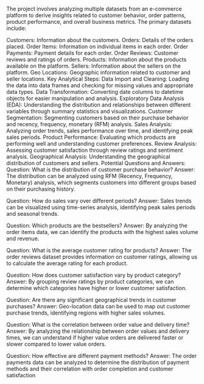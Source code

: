 The project involves analyzing multiple datasets from an e-commerce platform to derive insights related to customer behavior, order patterns, product performance, and overall business metrics. The primary datasets include:

Customers: Information about the customers.
Orders: Details of the orders placed.
Order Items: Information on individual items in each order.
Order Payments: Payment details for each order.
Order Reviews: Customer reviews and ratings of orders.
Products: Information about the products available on the platform.
Sellers: Information about the sellers on the platform.
Geo Locations: Geographic information related to customer and seller locations.
Key Analytical Steps:
Data Import and Cleaning: Loading the data into data frames and checking for missing values and appropriate data types.
Data Transformation: Converting date columns to datetime objects for easier manipulation and analysis.
Exploratory Data Analysis (EDA): Understanding the distribution and relationships between different variables through summary statistics and visualizations.
Customer Segmentation: Segmenting customers based on their purchase behavior and recency, frequency, monetary (RFM) analysis.
Sales Analysis: Analyzing order trends, sales performance over time, and identifying peak sales periods.
Product Performance: Evaluating which products are performing well and understanding customer preferences.
Review Analysis: Assessing customer satisfaction through review ratings and sentiment analysis.
Geographical Analysis: Understanding the geographical distribution of customers and sellers.
Potential Questions and Answers:
Question: What is the distribution of customer purchase behavior?
Answer: The distribution can be analyzed using RFM (Recency, Frequency, Monetary) analysis, which segments customers into different groups based on their purchasing history.

Question: How do sales vary over different periods?
Answer: Sales trends can be visualized using time-series analysis, identifying peak sales periods and seasonal trends.

Question: Which products are the bestsellers?
Answer: By analyzing the order items data, we can identify the products with the highest sales volume and revenue.

Question: What is the average customer rating for products?
Answer: The order reviews dataset provides information on customer ratings, allowing us to calculate the average rating for each product.

Question: How does customer satisfaction vary by product category?
Answer: By grouping review ratings by product categories, we can determine which categories have higher or lower customer satisfaction.

Question: Are there any significant geographical trends in customer purchases?
Answer: Geo-location data can be used to map out customer purchase trends, identifying regions with higher sales volumes.

Question: What is the correlation between order value and delivery time?
Answer: By analyzing the relationship between order values and delivery times, we can understand if higher value orders are delivered faster or slower compared to lower value orders.

Question: How effective are different payment methods?
Answer: The order payments data can be analyzed to determine the distribution of payment methods and their correlation with order completion and customer satisfaction

